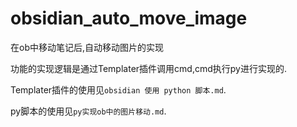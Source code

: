 # obsidian_auto_move_image
在ob中移动笔记后,自动移动图片的实现

功能的实现逻辑是通过Templater插件调用cmd,cmd执行py进行实现的.

Templater插件的使用见`obsidian 使用 python 脚本.md`.

py脚本的使用见`py实现ob中的图片移动.md`.
